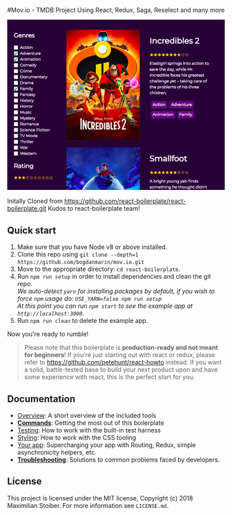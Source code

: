 #Mov.io - TMDB Project Using React, Redux, Saga, Reselect and many more

![mov.io](https://raw.githubusercontent.com/bogdanmarin/mov.io/master/Screen%20Shot%202018-10-04%20at%2021.36.25.png)

Initally Cloned from https://github.com/react-boilerplate/react-boilerplate.git
Kudos to react-boilerplate team!

## Quick start

1.  Make sure that you have Node v8 or above installed.
2.  Clone this repo using `git clone --depth=1 https://github.com/bogdanmarin/mov.io.git`
3.  Move to the appropriate directory: `cd react-boilerplate`.<br />
4.  Run `npm run setup` in order to install dependencies and clean the git repo.<br />
    _We auto-detect `yarn` for installing packages by default, if you wish to force `npm` usage do: `USE_YARN=false npm run setup`_<br />
    _At this point you can run `npm start` to see the example app at `http://localhost:3000`._
5.  Run `npm run clean` to delete the example app.

Now you're ready to rumble!

> Please note that this boilerplate is **production-ready and not meant for beginners**! If you're just starting out with react or redux, please refer to https://github.com/petehunt/react-howto instead. If you want a solid, battle-tested base to build your next product upon and have some experience with react, this is the perfect start for you.

## Documentation
- [Overview](docs/general): A short overview of the included tools
- [**Commands**](docs/general/commands.md): Getting the most out of this boilerplate
- [Testing](docs/testing): How to work with the built-in test harness
- [Styling](docs/css): How to work with the CSS tooling
- [Your app](docs/js): Supercharging your app with Routing, Redux, simple
  asynchronicity helpers, etc.
- [**Troubleshooting**](docs/general/gotchas.md): Solutions to common problems faced by developers.
## License

This project is licensed under the MIT license, Copyright (c) 2018 Maximilian
Stoiber. For more information see `LICENSE.md`.
